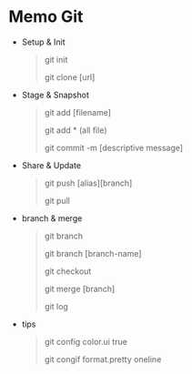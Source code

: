 # Memo Git

- Setup & Init

  > git init
  >
  > git clone [url]

- Stage & Snapshot

  > git add [filename]
  >
  > git add \* (all file)
  >
  > git commit -m [descriptive message]

- Share & Update

  > git push [alias][branch]
  >
  > git pull

- branch & merge

  > git branch
  >
  > git branch [branch-name]
  >
  > git checkout
  >
  > git merge [branch]
  >
  > git log

- tips
  > git config color.ui true
  >
  > git congif format.pretty oneline
